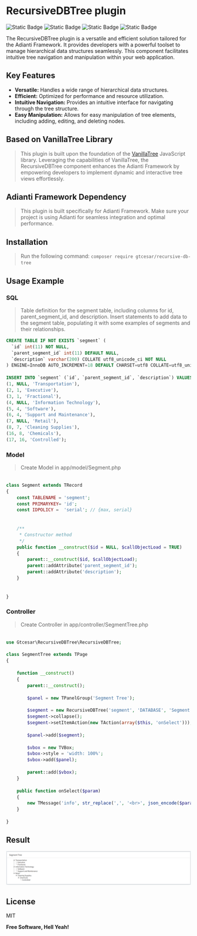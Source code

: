 # RecursiveDBTree plugin 

![Static Badge](https://img.shields.io/badge/Version-0.0.1-green)
![Static Badge](https://img.shields.io/badge/License-MIT-success)
![Static Badge](https://img.shields.io/badge/Adianti-7.x-blue)
![Static Badge](https://img.shields.io/packagist/php-v/rubix/ml.svg?style=flat&colorB=8892BF)

The RecursiveDBTree plugin is a versatile and efficient solution tailored for the Adianti Framework. It provides developers with a powerful toolset to manage hierarchical data structures seamlessly. This component facilitates intuitive tree navigation and manipulation within your web application.

## Key Features
- **Versatile:** Handles a wide range of hierarchical data structures.
- **Efficient:** Optimized for performance and resource utilization.
- **Intuitive Navigation:** Provides an intuitive interface for navigating through the tree structure.
- **Easy Manipulation:** Allows for easy manipulation of tree elements, including adding, editing, and deleting nodes.

## Based on VanillaTree Library
> This plugin is built upon the foundation of the [VanillaTree](https://github.com/finom/vanillatree) JavaScript library. Leveraging the capabilities of VanillaTree, the RecursiveDBTree component enhances the Adianti Framework by empowering developers to implement dynamic and interactive tree views effortlessly.

## Adianti Framework Dependency
> This plugin is built specifically for Adianti Framework. Make sure your project is using Adianti for seamless integration and optimal performance.

## Installation
> Run the following command:
`composer require gtcesar/recursive-db-tree`

## Usage Example
### SQL
>Table definition for the segment table, including columns for id, parent_segment_id, and description.
Insert statements to add data to the segment table, populating it with some examples of segments and their relationships.

```sql
CREATE TABLE IF NOT EXISTS `segment` (
  `id` int(11) NOT NULL,
  `parent_segment_id` int(11) DEFAULT NULL,
  `description` varchar(200) COLLATE utf8_unicode_ci NOT NULL
) ENGINE=InnoDB AUTO_INCREMENT=18 DEFAULT CHARSET=utf8 COLLATE=utf8_unicode_ci;

INSERT INTO `segment` (`id`, `parent_segment_id`, `description`) VALUES
(1, NULL, 'Transportation'),
(2, 1, 'Executive'),
(3, 1, 'Fractional'),
(4, NULL, 'Information Technology'),
(5, 4, 'Software'),
(6, 4, 'Support and Maintenance'),
(7, NULL, 'Retail'),
(8, 7, 'Cleaning Supplies'),
(16, 8, 'Chemicals'),
(17, 16, 'Controlled');


```
### Model
> Create Model in app/model/Segment.php

```php

class Segment extends TRecord
{
    const TABLENAME = 'segment';
    const PRIMARYKEY= 'id';
    const IDPOLICY =  'serial'; // {max, serial}
    
    
    /**
     * Constructor method
     */
    public function __construct($id = NULL, $callObjectLoad = TRUE)
    {
        parent::__construct($id, $callObjectLoad);
        parent::addAttribute('parent_segment_id');
        parent::addAttribute('description');
    }


}
```

### Controller
> Create Controller in app/controller/SegmentTree.php

```php

use Gtcesar\RecursiveDBTree\RecursiveDBTree;

class SegmentTree extends TPage
{

    function __construct()
    {
        parent::__construct();
        
        $panel = new TPanelGroup('Segment Tree');
       
        $segment = new RecursiveDBTree('segment', 'DATABASE', 'Segment', 'id', 'parent_segment_id', 'description', 'id asc');
        $segment->collapse();
        $segment->setItemAction(new TAction(array($this, 'onSelect')));
        
        $panel->add($segment);
        
        $vbox = new TVBox;
        $vbox->style = 'width: 100%';
        $vbox->add($panel);

        parent::add($vbox);
    }
    
    public function onSelect($param)
    {
        new TMessage('info', str_replace(',', '<br>', json_encode($param)));
    }    

}
```

## Result
<img src="https://github.com/gtcesar/recursive-db-tree/blob/main/images/RecursiveDBTree.png?raw=true">

## License

MIT

**Free Software, Hell Yeah!**
